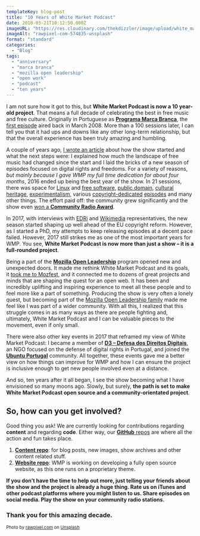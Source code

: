 ```yaml
---
templateKey: blog-post
title: "10 Years of White Market Podcast"
date: 2018-03-21T10:12:50.000Z
imageURL: "https://res.cloudinary.com/thekdizzler/image/upload/white_market/rawpixel-com-574835-unsplash.jpg"
imageAlt: "rawpixel-com-574835-unsplash"
format: "standard"
categories:
  - "Blog"
tags:
  - "anniversary"
  - "marca branca"
  - "mozilla open leadership"
  - "open work"
  - "podcast"
  - "ten years"
---
```

I am not sure how it got to this, but **White Market Podcast is now a 10 year-old project**. That means a full decade of celebrating the best in free music and free culture. Originally in Portuguese as [**Programa Marca Branca**](http://programamarcabranca.blogspot.pt/), the [first episode](http://programamarcabranca.blogspot.pt/2008/03/programa-1.html) aired back in March 2008. More than a 100 sessions later, I can tell you that it had ups and downs like any other long-term relationship, but that the overall experience has been truly amazing and humbling.

A couple of years ago, [I wrote an article](https://www.whitemarketpodcast.co.uk/blog/2016/03/22/happy-birthday-white-market/) about how the show started and what the next steps were: I explained how much the landscape of free music had changed since the start and I laid the bricks of a new season of episodes focused on digital rights and freedoms. For a variety of reasons, _but mainly because I gave WMP my full time dedication for about four months_, 2016 ended up being the best year of the show. In 21 sessions, there was space for [Linux](https://www.whitemarketpodcast.co.uk/podcasts/2016/08/25/session-3-06-happy-anniversary-linux/) and [free software](https://www.whitemarketpodcast.co.uk/podcasts/2016/09/01/session-3-07-fsfe-summit-2016-and-some-tunes/), [public domain](https://www.whitemarketpodcast.co.uk/podcasts/2017/01/01/session-3-20-happy-public-domain-day/), [cultural heritage](https://www.whitemarketpodcast.co.uk/podcasts/2016/12/04/session-3-18-preserving-cultural-heritage-europeana/), [experimentalism](https://www.whitemarketpodcast.co.uk/podcasts/2016/10/02/session-3-11-experimentalism-pilot-eleven/), various [copyright-dedicated](https://www.whitemarketpodcast.co.uk/podcasts/2016/09/18/session-3-09-eu-copyright-mess/) [episodes](https://www.whitemarketpodcast.co.uk/podcasts/2016/10/16/session-3-13-exceptions-not-rule/) and many other things. The effort paid off: the community grew significantly and the show even [won a **Community Radio Award**](https://www.whitemarketpodcast.co.uk/blog/2016/09/12/silver-innovation-award-year-community-radio-awards/).

In 2017, with interviews with [EDRi](https://www.whitemarketpodcast.co.uk/podcasts/2017/07/30/session-4-01-talking-copyright-edri/) and [Wikimedia](https://www.whitemarketpodcast.co.uk/podcasts/2017/09/10/session-4-02-sharing-knowledge-with-wikimedia/) representatives, the new season started shaping up well ahead of the EU copyright reform. However, as I started a PhD, my attempts to keep releasing episodes at a decent pace failed. However, 2017 still strikes me as one of the most important years for WMP. You see, **White Market Podcast is now more than just a show – it is a full-rounded project**.

Being a part of the **[Mozilla Open Leadership](https://www.whitemarketpodcast.co.uk/blog/2017/10/05/making-wmp-open-a-fresh-start-with-the-help-of-mozilla/)** program opened new and unexpected doors. It made me rethink White Market Podcast and its goals, it [took me to Mozfest](https://www.whitemarketpodcast.co.uk/blog/2017/10/19/open-radio-open-minds-a-wmp-session-at-mozfest/), and it connected me to dozens of great projects and minds that are shaping the quest for an open web. It has been and incredibly uplifting and inspiring experience to meet all these people and to feel more like a part of something. Producing the show is very often a lonely quest, but becoming part of the [Mozilla Open Leadership family](https://mozilla.github.io/leadership-training/) made me feel like I was part of a wider community. With all this, I realized that this struggle comes in as many ways as there are people fighting and, ultimately, White Market Podcast and I can be valuable pieces to the movement, even if only small.

There were also other key events in 2017 that reframed my view of White Market Podcast: I became a member of **[D3 – Defesa dos Direitos Digitais](https://direitosdigitais.pt/)**, an NGO focused on the defense of digital rights in Portugal, and joined the [**Ubuntu Portugal**](https://ubuntu-pt.org) community. All together, these events gave me a better view on how things can improve for WMP and how I can ensure the project is inclusive enough to get new people involved even at a distance.

And so, ten years after it all began, I see the show becoming what I have envisioned so many moons ago. Slowly, but surely, **the path is set to make White Market Podcast open source and a community-orientated project**.

So, how can you get involved?
-----------------------------

Good thing you ask! We are currently looking for contributions regarding **content** and regarding **code**. Either way, our [**GitHub** repos](https://github.com/WhiteMarketPodcast) are where all the action and fun takes place.

1.  [**Content repo**](https://github.com/WhiteMarketPodcast/whitemarketpodcast-repo): for blog posts, new images, show archives and other content related stuff.
2.  [**Website repo**](https://github.com/WhiteMarketPodcast/WMP-website/): WMP is working on developing a fully open source website, as this one runs on a proprietary theme.

**If you don’t have the time to help out more, just telling your friends about the show and the project is already a huge thing. Rate us on iTunes and other podcast platforms where you might listen to us. Share episodes on social media. Play the show on your community radio stations.**

### Thank you for this amazing decade.

<small>Photo by <a href="https://unsplash.com/photos/GwsXX--WwjU">rawpixel.com</a> on <a href="https://unsplash.com">Unsplash</a></small>